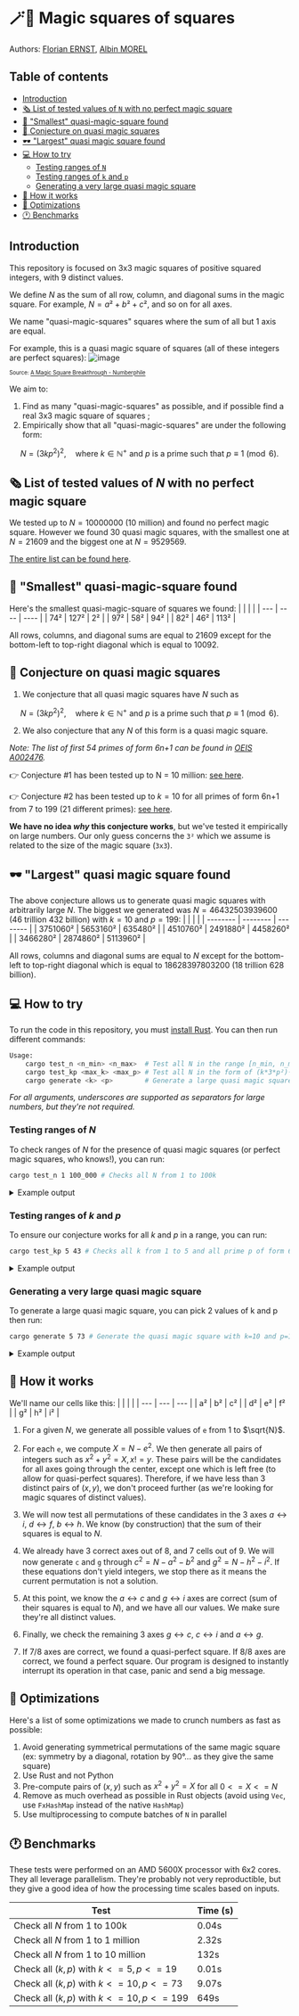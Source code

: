 # 🪄🧊 Magic squares of squares

Authors: [Florian ERNST](https://github.com/Themrzz), [Albin MOREL](https://github.com/Exymat)

## Table of contents
  - [Introduction](#introduction)
  - [🗞️ List of tested values of `N` with no perfect magic square](#️-list-of-tested-values-of-n-with-no-perfect-magic-square)
  - [👶 "Smallest" quasi-magic-square found](#-smallest-quasi-magic-square-found)
  - [🔮 Conjecture on quasi magic squares](#-conjecture-on-quasi-magic-squares)
  - [🕶️ "Largest" quasi magic square found](#️-largest-quasi-magic-square-found)
  - [💻 How to try](#-how-to-try)
    - [Testing ranges of `N`](#testing-ranges-of-n)
    - [Testing ranges of `k` and `p`](#testing-ranges-of-k-and-p)
    - [Generating a very large quasi magic square](#generating-a-very-large-quasi-magic-square)
  - [🤔 How it works](#-how-it-works)
  - [🚀 Optimizations](#-optimizations)
  - [🕐 Benchmarks](#-benchmarks)

## Introduction

This repository is focused on 3x3 magic squares of positive squared integers, with 9 distinct values.

We define $N$ as the sum of all row, column, and diagonal sums in the magic square. For example, $N = a²+b²+c²$, and so on for all axes.

We name "quasi-magic-squares" squares where the sum of all but 1 axis are equal.

For example, this is a quasi magic square of squares (all of these integers are perfect squares):
![image](https://github.com/user-attachments/assets/9d040e66-37bc-45d2-ab64-ae9bb029ce73)

<sub><sup>Source: [A Magic Square Breakthrough - Numberphile](https://www.youtube.com/watch?v=stpiBy6gWOA&t=58s) </sup></sub>

We aim to:
1. Find as many "quasi-magic-squares" as possible, and if possible find a real 3x3 magic square of squares ;
2. Empirically show that all "quasi-magic-squares" are under the following form:

$$
N = (3 k p^2)^2, \quad \text{where } k \in \mathbb{N}^+ \text{ and } p \text{ is a prime such that } p \equiv 1 \pmod{6}.
$$


## 🗞️ List of tested values of $N$ with no perfect magic square

We tested up to $N = 10000000$ (10 million) and found no perfect magic square. However we found 30 quasi magic squares, with the smallest one at $N=21609$ and the biggest one at $N=9529569$.

[The entire list can be found here](https://github.com/TheMrZZ/magic_squares_of_squares/blob/main/quasi_magic_squares_list_10million.txt).

## 👶 "Smallest" quasi-magic-square found

Here's the smallest quasi-magic-square of squares we found:
|     |      |      |
| --- | ---- | ---- |
| 74² | 127² | 2²   |
| 97² | 58²  | 94²  |
| 82² | 46²  | 113² |

All rows, columns, and diagonal sums are equal to $21609$ except for the bottom-left to top-right diagonal which is equal to $10092$.

## 🔮 Conjecture on quasi magic squares

1. We conjecture that all quasi magic squares have $N$ such as

$$
N = (3 k p^2)^2, \quad \text{where } k \in \mathbb{N}^+ \text{ and } p \text{ is a prime such that } p \equiv 1 \pmod{6}.
$$

2. We also conjecture that any $N$ of this form is a quasi magic square.

*Note: The list of first 54 primes of form 6n+1 can be found in [OEIS A002476](https://oeis.org/A002476).*

👉 Conjecture #1 has been tested up to N = 10 million: [see here](https://github.com/TheMrZZ/magic_squares_of_squares/blob/main/quasi_magic_squares_list_10million.txt).

👉 Conjecture #2 has been tested up to $k=10$ for all primes of form 6n+1 from $7$ to $199$ (21 different primes): [see here](https://github.com/TheMrZZ/magic_squares_of_squares/blob/main/quasi_magic_squares_k10_p199.txt).


**We have no idea *why* this conjecture works**, but we've tested it empirically on large numbers. Our only guess concerns the `3²` which we assume is related to the size of the magic square (`3x3`).

## 🕶️ "Largest" quasi magic square found

The above conjecture allows us to generate quasi magic squares with arbitrarily large $N$. The biggest we generated was $N = 46 432 503 939 600$ (46 trillion 432 billion) with $k=10$ and $p=199$:
|          |          |          |
| -------- | -------- | -------- |
| 3751060² | 5653160² | 635480²  |
| 4510760² | 2491880² | 4458260² |
| 3466280² | 2874860² | 5113960² |

All rows, columns and diagonal sums are equal to $N$ except for the bottom-left to top-right diagonal which is equal to $18 628 397 803 200$ (18 trillion 628 billion).

## 💻 How to try

To run the code in this repository, you must [install Rust](https://www.rust-lang.org/learn/get-started). You can then run different commands:
```sh
Usage:
    cargo test_n <n_min> <n_max>  # Test all N in the range [n_min, n_max)
    cargo test_kp <max_k> <max_p> # Test all N in the form of (k*3*p²)² with k in [1, max_k] and p prime in [1, max_p]
    cargo generate <k> <p>        # Generate a large quasi magic square in the form of (k*3*p²)²
```

*For all arguments, underscores are supported as separators for large numbers, but they're not required.*

### Testing ranges of $N$

To check ranges of $N$ for the presence of quasi magic squares (or perfect magic squares, who knows!), you can run:

```sh
cargo test_n 1 100_000 # Checks all N from 1 to 100k
```

<details>
  <summary>Example output</summary>

  <div>

  ```
  > cargo test_n 1 100_000

  Checking N = 1..100000 
  ------------------------------------------------------
  Partial magic square for N = 21609, e = 58, incorrect axes = [10092]
  a = 74, b = 127, c = 2, d = 97, e = 58, f = 94, g = 82, h = 46, i = 113
  ✅ N is in the form of (k*3*p²)² with p=7 and k=1
  ------------------------------------------------------
  Partial magic square for N = 86436, e = 116, incorrect axes = [40368]
  a = 148, b = 254, c = 4, d = 194, e = 116, f = 188, g = 164, h = 92, i = 226
  ✅ N is in the form of (k*3*p²)² with p=7 and k=2
  Time: 0.04 seconds
  ```

  </div>
</details>


### Testing ranges of $k$ and $p$

To ensure our conjecture works for all $k$ and $p$ in a range, you can run:

```sh
cargo test_kp 5 43 # Checks all k from 1 to 5 and all prime p of form 6n+1 from 7 to 43
```

<details>
  <summary>Example output</summary>

  <div>

  ```
  > cargo test_kp 5 43

  -----------------------
  ✅ [p=7, k=1] N = 21609 is a quasi magic square in the form of (k*3*p²)² (incorrect axes = [10092])
  a = 74, b = 127, c = 2, d = 97, e = 58, f = 94, g = 82, h = 46, i = 113
  -----------------------
  ✅ [p=13, k=1] N = 257049 is a quasi magic square in the form of (k*3*p²)² (incorrect axes = [142572])
  a = 233, b = 446, c = 62, d = 334, e = 218, f = 313, g = 302, h = 103, i = 394
  -----------------------
  ✅ [p=19, k=1] N = 1172889 is a quasi magic square in the form of (k*3*p²)² (incorrect axes = [446988])
  a = 617, b = 878, c = 146, d = 718, e = 386, f = 713, g = 526, h = 503, i = 802
  -----------------------
  ✅ [p=31, k=1] N = 8311689 is a quasi magic square in the form of (k*3*p²)² (incorrect axes = [3512172])
  a = 1537, b = 2434, c = 158, d = 1906, e = 1082, f = 1873, g = 1522, h = 1103, i = 2186
  -----------------------
  ✅ [p=37, k=1] N = 16867449 is a quasi magic square in the form of (k*3*p²)² (incorrect axes = [6032172])
  a = 2458, b = 3191, c = 802, d = 2729, e = 1418, f = 2722, g = 1838, h = 2162, i = 2969
  -----------------------
  ✅ [p=43, k=1] N = 30769209 is a quasi magic square in the form of (k*3*p²)² (incorrect axes = [12216972])
  a = 3074, b = 4583, c = 562, d = 3673, e = 2018, f = 3634, g = 2798, h = 2386, i = 4153
  -----------------------
  ✅ [p=7, k=2] N = 86436 is a quasi magic square in the form of (k*3*p²)² (incorrect axes = [40368])
  a = 148, b = 254, c = 4, d = 194, e = 116, f = 188, g = 164, h = 92, i = 226
  -----------------------
  ✅ [p=13, k=2] N = 1028196 is a quasi magic square in the form of (k*3*p²)² (incorrect axes = [570288])
  a = 466, b = 892, c = 124, d = 668, e = 436, f = 626, g = 604, h = 206, i = 788
  -----------------------
  ✅ [p=19, k=2] N = 4691556 is a quasi magic square in the form of (k*3*p²)² (incorrect axes = [1787952])
  a = 1234, b = 1756, c = 292, d = 1436, e = 772, f = 1426, g = 1052, h = 1006, i = 1604
  -----------------------
  ✅ [p=31, k=2] N = 33246756 is a quasi magic square in the form of (k*3*p²)² (incorrect axes = [14048688])
  a = 3074, b = 4868, c = 316, d = 3812, e = 2164, f = 3746, g = 3044, h = 2206, i = 4372
  -----------------------
  ✅ [p=37, k=2] N = 67469796 is a quasi magic square in the form of (k*3*p²)² (incorrect axes = [24128688])
  a = 4916, b = 6382, c = 1604, d = 5458, e = 2836, f = 5444, g = 3676, h = 4324, i = 5938
  -----------------------
  ✅ [p=43, k=2] N = 123076836 is a quasi magic square in the form of (k*3*p²)² (incorrect axes = [48867888])
  a = 6148, b = 9166, c = 1124, d = 7346, e = 4036, f = 7268, g = 5596, h = 4772, i = 8306
  -----------------------
  ✅ [p=7, k=3] N = 194481 is a quasi magic square in the form of (k*3*p²)² (incorrect axes = [90828])
  a = 222, b = 381, c = 6, d = 291, e = 174, f = 282, g = 246, h = 138, i = 339
  -----------------------
  ✅ [p=13, k=3] N = 2313441 is a quasi magic square in the form of (k*3*p²)² (incorrect axes = [1283148])
  a = 699, b = 1338, c = 186, d = 1002, e = 654, f = 939, g = 906, h = 309, i = 1182
  -----------------------
  ✅ [p=19, k=3] N = 10556001 is a quasi magic square in the form of (k*3*p²)² (incorrect axes = [4022892])
  a = 1851, b = 2634, c = 438, d = 2154, e = 1158, f = 2139, g = 1578, h = 1509, i = 2406
  -----------------------
  ✅ [p=31, k=3] N = 74805201 is a quasi magic square in the form of (k*3*p²)² (incorrect axes = [31609548])
  a = 4611, b = 7302, c = 474, d = 5718, e = 3246, f = 5619, g = 4566, h = 3309, i = 6558
  -----------------------
  ✅ [p=37, k=3] N = 151807041 is a quasi magic square in the form of (k*3*p²)² (incorrect axes = [54289548])
  a = 7374, b = 9573, c = 2406, d = 8187, e = 4254, f = 8166, g = 5514, h = 6486, i = 8907
  -----------------------
  ✅ [p=43, k=3] N = 276922881 is a quasi magic square in the form of (k*3*p²)² (incorrect axes = [109952748])
  a = 9222, b = 13749, c = 1686, d = 11019, e = 6054, f = 10902, g = 8394, h = 7158, i = 12459
  -----------------------
  ✅ [p=7, k=4] N = 345744 is a quasi magic square in the form of (k*3*p²)² (incorrect axes = [161472])
  a = 296, b = 508, c = 8, d = 388, e = 232, f = 376, g = 328, h = 184, i = 452
  -----------------------
  ✅ [p=13, k=4] N = 4112784 is a quasi magic square in the form of (k*3*p²)² (incorrect axes = [2281152])
  a = 932, b = 1784, c = 248, d = 1336, e = 872, f = 1252, g = 1208, h = 412, i = 1576
  -----------------------
  ✅ [p=19, k=4] N = 18766224 is a quasi magic square in the form of (k*3*p²)² (incorrect axes = [7151808])
  a = 2468, b = 3512, c = 584, d = 2872, e = 1544, f = 2852, g = 2104, h = 2012, i = 3208
  -----------------------
  ✅ [p=31, k=4] N = 132987024 is a quasi magic square in the form of (k*3*p²)² (incorrect axes = [56194752])
  a = 6148, b = 9736, c = 632, d = 7624, e = 4328, f = 7492, g = 6088, h = 4412, i = 8744
  -----------------------
  ✅ [p=37, k=4] N = 269879184 is a quasi magic square in the form of (k*3*p²)² (incorrect axes = [96514752])
  a = 9832, b = 12764, c = 3208, d = 10916, e = 5672, f = 10888, g = 7352, h = 8648, i = 11876
  -----------------------
  ✅ [p=43, k=4] N = 492307344 is a quasi magic square in the form of (k*3*p²)² (incorrect axes = [195471552])
  a = 12296, b = 18332, c = 2248, d = 14692, e = 8072, f = 14536, g = 11192, h = 9544, i = 16612
  -----------------------
  ✅ [p=7, k=5] N = 540225 is a quasi magic square in the form of (k*3*p²)² (incorrect axes = [252300])
  a = 370, b = 635, c = 10, d = 485, e = 290, f = 470, g = 410, h = 230, i = 565
  -----------------------
  ✅ [p=13, k=5] N = 6426225 is a quasi magic square in the form of (k*3*p²)² (incorrect axes = [3564300])
  a = 1165, b = 2230, c = 310, d = 1670, e = 1090, f = 1565, g = 1510, h = 515, i = 1970
  -----------------------
  ✅ [p=19, k=5] N = 29322225 is a quasi magic square in the form of (k*3*p²)² (incorrect axes = [11174700])
  a = 3085, b = 4390, c = 730, d = 3590, e = 1930, f = 3565, g = 2630, h = 2515, i = 4010
  -----------------------
  ✅ [p=31, k=5] N = 207792225 is a quasi magic square in the form of (k*3*p²)² (incorrect axes = [87804300])
  a = 7685, b = 12170, c = 790, d = 9530, e = 5410, f = 9365, g = 7610, h = 5515, i = 10930
  -----------------------
  ✅ [p=37, k=5] N = 421686225 is a quasi magic square in the form of (k*3*p²)² (incorrect axes = [150804300])
  a = 12290, b = 15955, c = 4010, d = 13645, e = 7090, f = 13610, g = 9190, h = 10810, i = 14845
  -----------------------
  ✅ [p=43, k=5] N = 769230225 is a quasi magic square in the form of (k*3*p²)² (incorrect axes = [305424300])
  a = 15370, b = 22915, c = 2810, d = 18365, e = 10090, f = 18170, g = 13990, h = 11930, i = 20765
  Time: 0.18 seconds
  ```

  </div>
</details>

### Generating a very large quasi magic square

To generate a large quasi magic square, you can pick 2 values of k and p then run:
```sh
cargo generate 5 73 # Generate the quasi magic square with k=10 and p=169
```

<details>
  <summary>Example output</summary>

  <div>

  ```
  > cargo generate 5 73

  ✅ [p=73, k=5] N = 6389604225 is a quasi magic square in the form of (k*3*p²)² (incorrect axes = [2367144300])
  a = 46490, b = 63755, c = 12790, d = 53045, e = 28090, f = 52790, g = 37610, h = 39190, i = 58645
  Time: 0.30 seconds
  ```

  </div>
</details>

## 🤔 How it works

We'll name our cells like this:
|     |     |     |
| --- | --- | --- |
| a²  | b²  | c²  |
| d²  | e²  | f²  |
| g²  | h²  | i²  |

1. For a given $N$, we generate all possible values of `e` from 1 to $\sqrt{N}$.

2. For each `e`, we compute $X=N-e^2$. We then generate all pairs of integers such as $x^2 + y^2 = X, x != y$. 
These pairs will be the candidates for all axes going through the center, except one which is left free (to allow for quasi-perfect squares). 
Therefore, if we have less than 3 distinct pairs of $(x, y)$, we don't proceed further (as we're looking for magic squares of distinct values).

3. We will now test all permutations of these candidates in the 3 axes $a \longleftrightarrow i$, $d \longleftrightarrow f$, $b \longleftrightarrow h$. We know (by construction) that the sum of their squares is equal to $N$.

4. We already have 3 correct axes out of 8, and 7 cells out of 9. We will now generate `c` and `g` through $c^2 = N - a^2 - b^2$ and $g^2 = N - h^2 - i^2$.
If these equations don't yield integers, we stop there as it means the current permutation is not a solution.

5. At this point, we know the $a \longleftrightarrow c$ and $g \longleftrightarrow i$ axes are correct (sum of their squares is equal to $N$), and we have all our values. We make sure they're all distinct values.

6. Finally, we check the remaining 3 axes $g \longleftrightarrow c$, $c \longleftrightarrow i$ and $a \longleftrightarrow g$.

7. If 7/8 axes are correct, we found a quasi-perfect square. If 8/8 axes are correct, we found a perfect square. Our program is designed to instantly interrupt its operation in that case, panic and send a big message.

## 🚀 Optimizations

Here's a list of some optimizations we made to crunch numbers as fast as possible:
1. Avoid generating symmetrical permutations of the same magic square (ex: symmetry by a diagonal, rotation by 90°... as they give the same square)
2. Use Rust and not Python
3. Pre-compute pairs of $(x, y)$ such as $x^2+y^2=X$ for all $0 <= X <= N$
4. Remove as much overhead as possible in Rust objects (avoid using `Vec`, use `FxHashMap` instead of the native `HashMap`)
5. Use multiprocessing to compute batches of `N` in parallel

## 🕐 Benchmarks

These tests were performed on an AMD 5600X processor with 6x2 cores. They all leverage parallelism. They're probably not very reproductible, but they give a good idea of how the processing time scales based on inputs.

| Test                                        | Time (s) |
| ------------------------------------------- | -------- |
| Check all $N$ from 1 to 100k                | 0.04s    |
| Check all $N$ from 1 to 1 million           | 2.32s    |
| Check all $N$ from 1 to 10 million          | 132s     |
| Check all $(k, p)$ with $k <= 5, p <= 19$   | 0.01s    |
| Check all $(k, p)$ with $k <= 10, p <= 73$  | 9.07s    |
| Check all $(k, p)$ with $k <= 10, p <= 199$ | 649s     |
